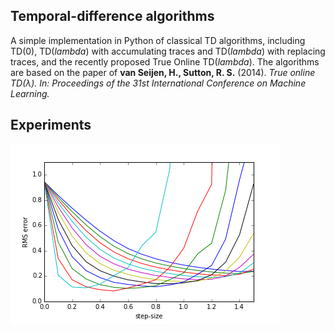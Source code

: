 ## Temporal-difference algorithms
A simple implementation in Python of classical TD algorithms, including TD(0), TD($lambda$) with accumulating traces and TD($lambda$) with replacing traces, and the recently proposed True Online TD($lambda$).
The algorithms are based on the paper of **van Seijen, H., Sutton, R. S.** (2014). *True online TD(λ). In: Proceedings of the 31st International Conference on Machine Learning.*

## Experiments
![alt text](figures/TDlambda_accumulating_task1.png)
